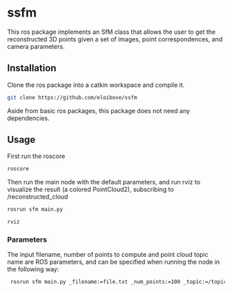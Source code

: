 # ssfm

This ros package implements an SfM class that allows the user to get the reconstructed 3D points given a set of images, point correspondences, and camera parameters.

## Installation

Clone the ros package into a catkin workspace and compile it. 

```bash
git clone https://github.com/eloibove/ssfm
```

Aside from basic ros packages, this package does not need any dependencies.

## Usage

First run the roscore
```bash
roscore
```
Then run the main node with the default parameters, and run rviz to visualize the result (a colored PointCloud2), subscribing to /reconstructed_cloud

```bash
rosrun sfm main.py
```
```bash
rviz
```
### Parameters
The input filename, number of points to compute and point cloud topic name are ROS parameters, and can be specified when running the node in the following way:
```bash
 rosrun sfm main.py _filename:=file.txt _num_points:=100 _topic:=/topic
```
